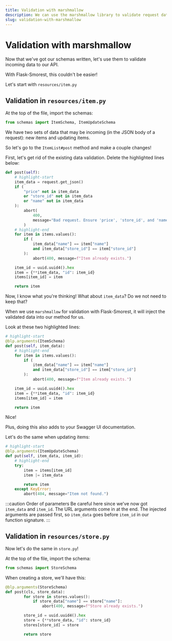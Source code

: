 ```yaml
---
title: Validation with marshmallow
description: We can use the marshmallow library to validate request data from our API clients.
slug: validation-with-marshmallow
---
```


# Validation with marshmallow

Now that we've got our schemas written, let's use them to validate incoming data to our API.

With Flask-Smorest, this couldn't be easier!

Let's start with `resources/item.py`

## Validation in `resources/item.py`

At the top of the file, import the schemas:

```py
from schemas import ItemSchema, ItemUpdateSchema
```

We have two sets of data that may be incoming (in the JSON body of a request): new items and updating items.

So let's go to the `ItemList#post` method and make a couple changes!

First, let's get rid of the existing data validation. Delete the highlighted lines below:

```py
def post(self):
    # highlight-start
    item_data = request.get_json()
    if (
        "price" not in item_data
        or "store_id" not in item_data
        or "name" not in item_data
    ):
        abort(
            400,
            message="Bad request. Ensure 'price', 'store_id', and 'name' are included in the JSON payload.",
        )
    # highlight-end
    for item in items.values():
        if (
            item_data["name"] == item["name"]
            and item_data["store_id"] == item["store_id"]
        ):
            abort(400, message=f"Item already exists.")

    item_id = uuid.uuid4().hex
    item = {**item_data, "id": item_id}
    items[item_id] = item

    return item
```

Now, I know what you're thinking! What about `item_data`? Do we not need to keep that?

When we use `marshmallow` for validation with Flask-Smorest, it will inject the validated data into our method for us.

Look at these two highlighted lines:

```py
# highlight-start
@blp.arguments(ItemSchema)
def post(self, item_data):
    # highlight-end
    for item in items.values():
        if (
            item_data["name"] == item["name"]
            and item_data["store_id"] == item["store_id"]
        ):
            abort(400, message=f"Item already exists.")

    item_id = uuid.uuid4().hex
    item = {**item_data, "id": item_id}
    items[item_id] = item

    return item
```

Nice!

Plus, doing this also adds to your Swagger UI documentation.

Let's do the same when updating items:

```py
# highlight-start
@blp.arguments(ItemUpdateSchema)
def put(self, item_data, item_id):
    # highlight-end
    try:
        item = items[item_id]
        item |= item_data

        return item
    except KeyError:
        abort(404, message="Item not found.")
```

:::caution Order of parameters
Be careful here since we've now got `item_data` and `item_id`. The URL arguments come in at the end. The injected arguments are passed first, so `item_data` goes before `item_id` in our function signature.
:::

## Validation in `resources/store.py`

Now let's do the same in `store.py`!

At the top of the file, import the schema:

```py
from schemas import StoreSchema
```

When creating a store, we'll have this:

```py
@blp.arguments(StoreSchema)
def post(cls, store_data):
        for store in stores.values():
            if store_data["name"] == store["name"]:
                abort(400, message=f"Store already exists.")

        store_id = uuid.uuid4().hex
        store = {**store_data, "id": store_id}
        stores[store_id] = store

        return store
```